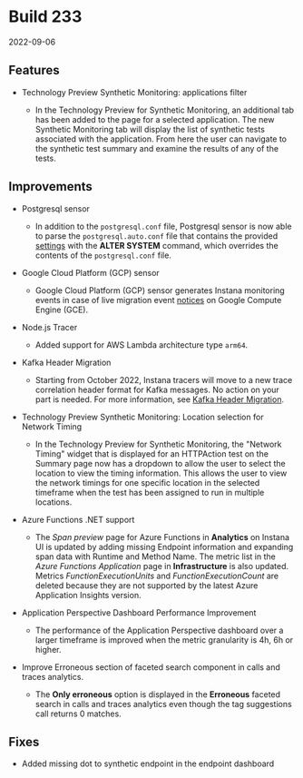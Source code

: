 # Build 233

2022-09-06

## Features

* Technology Preview Synthetic Monitoring: applications filter

  * In the Technology Preview for Synthetic Monitoring, an additional tab has been added to the page for a selected application. The new Synthetic Monitoring tab will display the list of synthetic tests associated with the application.  From here the user can navigate to the synthetic test summary and examine the results of any of the tests.

## Improvements

* Postgresql sensor

  * In addition to the `postgresql.conf` file, Postgresql sensor is now able to parse the `postgresql.auto.conf` file that contains the provided [settings](https://www.postgresql.org/docs/current/config-setting.html) with the **ALTER SYSTEM** command, which overrides the contents of the `postgresql.conf` file.
  
* Google Cloud Platform (GCP) sensor

  * Google Cloud Platform (GCP) sensor generates Instana monitoring events in case of live migration event [notices](https://cloud.google.com/compute/docs/metadata/getting-live-migration-notice#maintenanceevents) on Google Compute Engine (GCE).
  
* Node.js Tracer

  * Added support for AWS Lambda architecture type `arm64`.

* Kafka Header Migration

  * Starting from October 2022, Instana tracers will move to a new trace correlation header format for Kafka messages. No action on your part is needed. For more information, see [Kafka Header Migration](../../tracing/kafka-header-migration.md).

* Technology Preview Synthetic Monitoring: Location selection for Network Timing

  * In the Technology Preview for Synthetic Monitoring, the "Network Timing" widget that is displayed for an HTTPAction test on the Summary page now has a dropdown to allow the user to select the location to view the timing information.  This allows the user to view the network timings for one specific location in the selected timeframe when the test has been assigned to run in multiple locations.

* Azure Functions .NET support

  * The _Span preview_ page for Azure Functions in **Analytics** on Instana UI is updated by adding missing Endpoint information and expanding span data with Runtime and Method Name.
The metric list in the _Azure Functions Application_ page in **Infrastructure** is also updated. Metrics _FunctionExecutionUnits_ and _FunctionExecutionCount_ are deleted because they are not supported by the latest Azure Application Insights version.

* Application Perspective Dashboard Performance Improvement

  * The performance of the Application Perspective dashboard over a larger timeframe is improved when the metric granularity is 4h, 6h or higher.

* Improve Erroneous section of faceted search component in calls and traces analytics.

  * The **Only erroneous** option is displayed in the **Erroneous** faceted search in calls and traces analytics even though the tag suggestions call returns 0 matches.

## Fixes

* Added missing dot to synthetic endpoint in the endpoint dashboard
